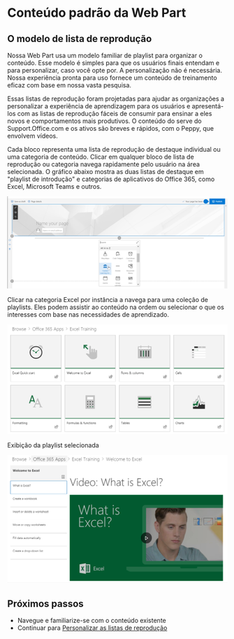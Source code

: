 # <a name="webpart-default-content"></a>Conteúdo padrão da Web Part

## <a name="the-playlist-model"></a>O modelo de lista de reprodução

Nossa Web Part usa um modelo familiar de playlist para organizar o conteúdo.  Esse modelo é simples para que os usuários finais entendam e para personalizar, caso você opte por.  A personalização não é necessária.  Nossa experiência pronta para uso fornece um conteúdo de treinamento eficaz com base em nossa vasta pesquisa.

Essas listas de reprodução foram projetadas para ajudar as organizações a personalizar a experiência de aprendizagem para os usuários e apresentá-los com as listas de reprodução fáceis de consumir para ensinar a eles novos e comportamentos mais produtivos. O conteúdo do serve do Support.Office.com e os ativos são breves e rápidos, com o Peppy, que envolvem vídeos. 

Cada bloco representa uma lista de reprodução de destaque individual ou uma categoria de conteúdo. Clicar em qualquer bloco de lista de reprodução ou categoria navega rapidamente pelo usuário na área selecionada. O gráfico abaixo mostra as duas listas de destaque em "playlist de introdução" e categorias de aplicativos do Office 365, como Excel, Microsoft Teams e outros. 

![Exibição padrão da Web Part](media/clo365addwebpart.png)

Clicar na categoria Excel por instância a navega para uma coleção de playlists.  Eles podem assistir ao conteúdo na ordem ou selecionar o que os interesses com base nas necessidades de aprendizado. 

![Playlist de WebPart](media/clo365exceltraining.png)

Exibição da playlist selecionada

![Playlist do Excel](media/clo365excelplaylist.png)

## <a name="next-steps"></a>Próximos passos

- Navegue e familiarize-se com o conteúdo existente
- Continuar para [Personalizar as listas de reprodução](customplaylists.md)